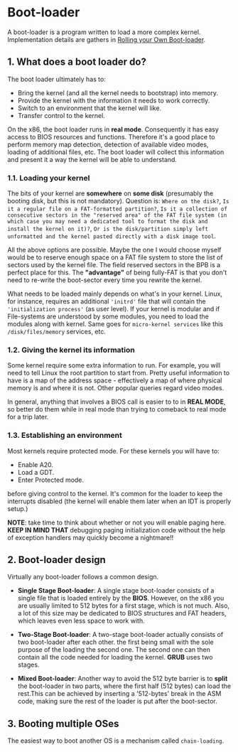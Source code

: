 # Boot-loader

A boot-loader is a program written to load a more complex kernel. Implementation details are gathers in [Rolling your Own Boot-loader](rolling_your_own_bootloader.md).

## 1. What does a boot loader do?

The boot loader ultimately has to:

* Bring the kernel (and all the kernel needs to bootstrap) into memory.
* Provide the kernel with the information it needs to work correctly.
* Switch to an environment that the kernel will like.
* Transfer control to the kernel.

On the x86, the boot loader runs in **real mode**. Consequently it has easy access to BIOS resources and functions. Therefore it's a good place to perform memory map detection, detection of available video modes, loading of additional files, etc. The boot loader will collect this information and present it a way the kernel will be able to understand.

### 1.1. Loading your kernel

The bits of your kernel are **somewhere** on **some disk** (presumably the booting disk, but this is not mandatory). Question is: `Where on the disk?`, `Is it a regular file on a FAT-formatted partition?`, `Is it a collection of consecutive sectors in the "reserved area" of the FAT file system (in which case you may need a dedicated tool to format the disk and install the kernel on it)?`, `Or is the disk/partition simply left unformatted and the kernel pasted directly with a disk image tool`.

All the above options are possible. Maybe the one I would choose myself would be to reserve enough space on a FAT file system to store the list of sectors used by the kernel file. The field reserved sectors in the BPB is a perfect place for this. The **"advantage"** of being fully-FAT is that you don't need to re-write the boot-sector every time you rewrite the kernel.

What needs to be loaded mainly depends on what's in your kernel. Linux, for instance, requires an additional `'initrd'` file that will contain the `'initialization process'` (as user level). If your kernel is modular and if File-systems are understood by some modules, you need to load the modules along with kernel. Same goes for `micro-kernel services` like this `/disk/files/memory` services, etc.

### 1.2. Giving the kernel its information

Some kernel require some extra information to run. For example, you will need to tell Linux the root partition to start from. Pretty useful information to have is a map of the address space - effectively a map of where physical memory is and where it is not. Other popular queries regard video modes.

In general, anything that involves a BIOS call is easier to to in **REAL MODE**, so better do them while in real mode than trying to comeback to real mode for a trip later.

### 1.3. Establishing an environment

Most kernels require protected mode. For these kernels you will have to:

* Enable A20.
* Load a GDT.
* Enter Protected mode.

before giving control to the kernel.
It's common for the loader to keep the interrupts disabled (the kernel will enable them later when an IDT is properly setup.)

**NOTE**: take time to think about whether or not you will enable paging here. **KEEP IN MIND THAT** debugging paging initialization code without the help of exception handlers may quickly become a nightmare!!

## 2. Boot-loader design

Virtually any boot-loader follows a common design.

* **Single Stage Boot-loader**: A single stage boot-loader consists of a single file that is loaded entirely by the **BIOS**. However, on the x86 you are usually limited to 512 bytes for a first stage, which is not much. Also, a lot of this size may be dedicated to BIOS structures and FAT headers, which leaves even less space to work with.

* **Two-Stage Boot-loader**: A two-stage boot-loader actually consists of two boot-loader after each other. the first being small with the sole purpose of the loading the second one. The second one can then contain all the code needed for loading the kernel. **GRUB** uses two stages.

* **Mixed Boot-loader**: Another way to avoid the 512 byte barrier is to **split** the boot-loader in two parts, where the first half (512 bytes) can load the rest.This can be achieved by inserting a '512-bytes' break in the ASM code, making sure the rest of the loader is put after the boot-sector.

## 3. Booting multiple OSes

The easiest way to boot another OS is a mechanism called `chain-loading`.
